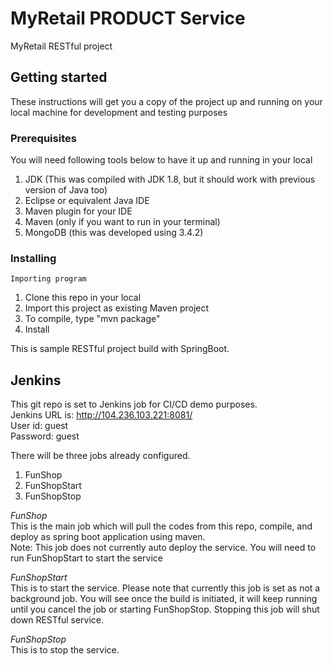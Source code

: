 # MyRetail PRODUCT Service
MyRetail RESTful project

## Getting started
These instructions will get you a copy of the project up and running on your local machine for development and testing purposes  
  
### Prerequisites
You will need following tools below to have it up and running in your local  
1. JDK (This was compiled with JDK 1.8, but it should work with previous version of Java too)  
2. Eclipse or equivalent Java IDE  
3. Maven plugin for your IDE  
4. Maven (only if you want to run in your terminal)
5. MongoDB (this was developed using 3.4.2)  

### Installing
``` 
Importing program
```
1. Clone this repo in your local  
2. Import this project as existing Maven project
3. To compile, type "mvn package"
4. Install 

This is sample RESTful project build with SpringBoot. 

## Jenkins
This git repo is set to Jenkins job for CI/CD demo purposes.  
Jenkins URL is: http://104.236.103.221:8081/  
User id: guest  
Password: guest  
  
There will be three jobs already configured.  
1. FunShop  
2. FunShopStart  
3. FunShopStop  

<i>FunShop</i>  
This is the main job which will pull the codes from this repo, compile, and deploy as spring boot application using maven.  
Note: This job does not currently auto deploy the service. You will need to run FunShopStart to start the service  
  
<i>FunShopStart</i>  
This is to start the service. Please note that currently this job is set as not a background job. You will see once the build is initiated, it will keep running until you cancel the job or starting FunShopStop. Stopping this job will shut down RESTful service.  

<i>FunShopStop</i>  
This is to stop the service.  

